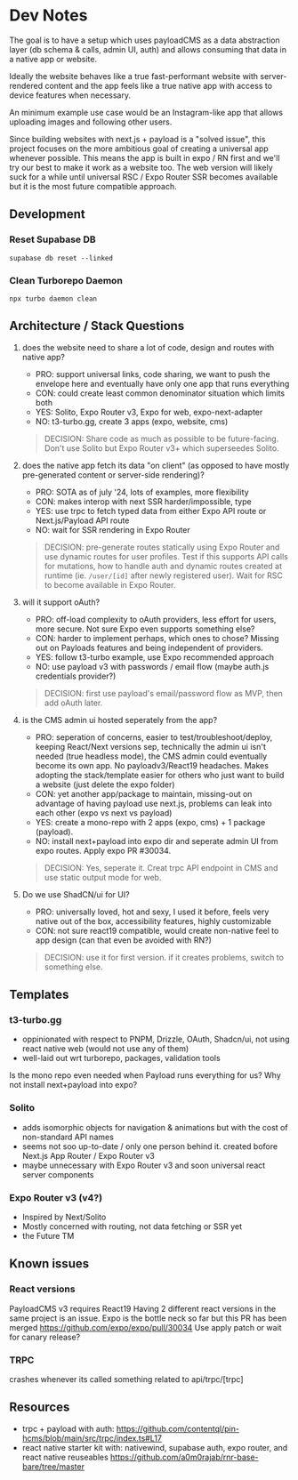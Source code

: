 # Dev Notes

The goal is to have a setup which uses payloadCMS as a data abstraction layer (db schema & calls, admin UI, auth) and allows consuming that data in a native app or website.

Ideally the website behaves like a true fast-performant website with server-rendered content and the app feels like a true native app with access to device features when necessary.

An minimum example use case would be an Instagram-like app that allows uploading images and following other users.

Since building websites with next.js + payload is a "solved issue", this project focuses on the more ambitious goal of creating a universal app whenever possible. This means the app is built in expo / RN first and we'll try our best to make it work as a website too. The web version will likely suck for a while until universal RSC / Expo Router SSR becomes available but it is the most future compatible approach.

## Development

### Reset Supabase DB

`supabase db reset --linked`

### Clean Turborepo Daemon

`npx turbo daemon clean`

## Architecture / Stack Questions

1. does the website need to share a lot of code, design and routes with native app?

   - PRO: support universal links, code sharing, we want to push the envelope here and eventually have only one app that runs everything
   - CON: could create least common denominator situation which limits both
   - YES: Solito, Expo Router v3, Expo for web, expo-next-adapter
   - NO: t3-turbo.gg, create 3 apps (expo, website, cms)

   > DECISION: Share code as much as possible to be future-facing. Don't use Solito but Expo Router v3+ which superseedes Solito.

2. does the native app fetch its data "on client" (as opposed to have mostly pre-generated content or server-side rendering)?

   - PRO: SOTA as of july '24, lots of examples, more flexibility
   - CON: makes interop with next SSR harder/impossible, type
   - YES: use trpc to fetch typed data from either Expo API route or Next.js/Payload API route
   - NO: wait for SSR rendering in Expo Router

   > DECISION: pre-generate routes statically using Expo Router and use dynamic routes for user profiles. Test if this supports API calls for mutations, how to handle auth and dynamic routes created at runtime (ie. `/user/[id]` after newly registered user). Wait for RSC to become available in Expo Router.

3. will it support oAuth?

   - PRO: off-load complexity to oAuth providers, less effort for users, more secure. Not sure Expo even supports something else?
   - CON: harder to implement perhaps, which ones to chose? Missing out on Payloads features and being independent of providers.
   - YES: follow t3-turbo example, use Expo recommended approach
   - NO: use payload v3 with passwords / email flow (maybe auth.js credentials provider?)

   > DECISION: first use payload's email/password flow as MVP, then add oAuth later.

4. is the CMS admin ui hosted seperately from the app?

   - PRO: seperation of concerns, easier to test/troubleshoot/deploy, keeping React/Next versions sep, technically the admin ui isn't needed (true headless mode), the CMS admin could eventually become its own app. No payloadv3/React19 headaches. Makes adopting the stack/template easier for others who just want to build a website (just delete the expo folder)
   - CON: yet another app/package to maintain, missing-out on advantage of having payload use next.js, problems can leak into each other (expo vs next vs payload)
   - YES: create a mono-repo with 2 apps (expo, cms) + 1 package (payload).
   - NO: install next+payload into expo dir and seperate admin UI from expo routes. Apply expo PR #30034.

   > DECISION: Yes, seperate it. Creat trpc API endpoint in CMS and use static output mode for web.

5. Do we use ShadCN/ui for UI?

   - PRO: universally loved, hot and sexy, I used it before, feels very native out of the box, accessibility features, highly customizable
   - CON: not sure react19 compatible, would create non-native feel to app design (can that even be avoided with RN?)

   > DECISION: use it for first version. if it creates problems, switch to something else.

## Templates

### t3-turbo.gg

- oppinionated with respect to PNPM, Drizzle, OAuth, Shadcn/ui, not using react native web (would not use any of them)
- well-laid out wrt turborepo, packages, validation tools

Is the mono repo even needed when Payload runs everything for us? Why not install next+payload into expo?

### Solito

- adds isomorphic objects for navigation & animations but with the cost of non-standard API names
- seems not soo up-to-date / only one person behind it. created bofore Next.js App Router / Expo Router v3
- maybe unnecessary with Expo Router v3 and soon universal react server components

### Expo Router v3 (v4?)

- Inspired by Next/Solito
- Mostly concerned with routing, not data fetching or SSR yet
- the Future TM

## Known issues

### React versions

PayloadCMS v3 requires React19
Having 2 different react versions in the same project is an issue.
Expo is the bottle neck so far but this PR has been merged https://github.com/expo/expo/pull/30034
Use apply patch or wait for canary release?

### TRPC

crashes whenever its called
something related to api/trpc/[trpc]

## Resources

- trpc + payload with auth: https://github.com/contentql/pin-hcms/blob/main/src/trpc/index.ts#L17
- react native starter kit with: nativewind, supabase auth, expo router, and react native reuseables https://github.com/a0m0rajab/rnr-base-bare/tree/master
